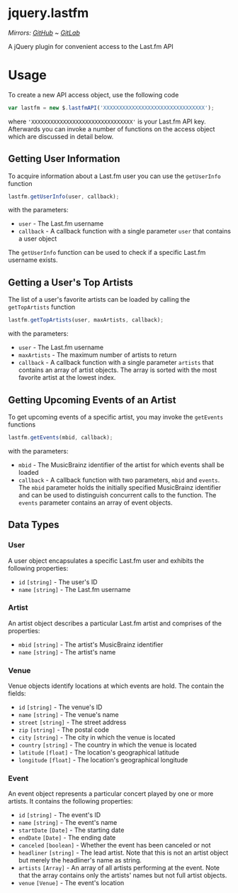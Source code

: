 jquery.lastfm
=============

*Mirrors: [GitHub] ~ [GitLab]*

A jQuery plugin for convenient access to the Last.fm API

# Usage

To create a new API access object, use the following code

```javascript
var lastfm = new $.lastfmAPI('XXXXXXXXXXXXXXXXXXXXXXXXXXXXXXXX');
```

where `'XXXXXXXXXXXXXXXXXXXXXXXXXXXXXXXX'` is your Last.fm API key.
Afterwards you can invoke a number of functions on the access object
which are discussed in detail below.

## Getting User Information

To acquire information about a Last.fm user you can use the
`getUserInfo` function

```javascript
lastfm.getUserInfo(user, callback);
```

with the parameters:

* `user` - The Last.fm username
* `callback` - A callback function with a single parameter `user`
that contains a user object

The `getUserInfo` function can be used to check if a specific Last.fm
username exists.

## Getting a User's Top Artists

The list of a user's favorite artists can be loaded by calling the
`getTopArtists` function

```javascript
lastfm.getTopArtists(user, maxArtists, callback);
```

with the parameters:

* `user` - The Last.fm username
* `maxArtists` - The maximum number of artists to return
* `callback` - A callback function with a single parameter `artists`
that contains an array of artist objects. The array is sorted with the
most favorite artist at the lowest index.

## Getting Upcoming Events of an Artist

To get upcoming events of a specific artist, you may invoke the
`getEvents` functions

```javascript
lastfm.getEvents(mbid, callback);
```

with the parameters:

* `mbid` - The MusicBrainz identifier of the artist for which events
shall be loaded
* `callback` - A callback function with two parameters, `mbid` and
`events`. The `mbid` parameter holds the initially specified MusicBrainz
identifier and can be used to distinguish concurrent calls to the
function. The `events` parameter contains an array of event objects.

## Data Types

### User

A user object encapsulates a specific Last.fm user and exhibits the
following properties:

* `id` `[string]` - The user's ID
* `name` `[string]` - The Last.fm username

### Artist

An artist object describes a particular Last.fm artist and comprises of
the properties:

* `mbid` `[string]` - The artist's MusicBrainz identifier
* `name` `[string]` - The artist's name

### Venue

Venue objects identify locations at which events are hold. The contain
the fields:

* `id` `[string]` - The venue's ID
* `name` `[string]` - The venue's name
* `street` `[string]` - The street address
* `zip` `[string]` - The postal code
* `city` `[string]` - The city in which the venue is located
* `country` `[string]` - The country in which the venue is located
* `latitude` `[float]` - The location's geographical latitude
* `longitude` `[float]` - The location's geographical longitude

### Event

An event object represents a particular concert played by one or more
artists. It contains the following properties:

* `id` `[string]` - The event's ID
* `name` `[string]` - The event's name
* `startDate` `[Date]` - The starting date
* `endDate` `[Date]` - The ending date
* `canceled` `[boolean]`  - Whether the event has been canceled or not
* `headliner` `[string]` - The lead artist. Note that this is not an
artist object but merely the headliner's name as string.
* `artists` `[Array]` - An array of all artists performing at the event.
Note that the array contains only the artists' names but not full artist
objects.
* `venue` `[Venue]`  - The event's location

[GitHub]: https://github.com/Johennes/jquery.lastfm
[GitLab]: https://gitlab.com/cherrypicker/jquery-lastfm
